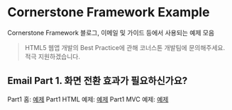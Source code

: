 # Cornerstone Framework Example

Cornerstone Framework 블로그, 이메일 및 가이드 등에서 사용되는 예제 모음

> HTML5 웹앱 개발의 Best Practice에 관해 코너스톤 개발팀에 문의해주세요. 적극 지원하겠습니다.

## Email Part 1. 화면 전환 효과가 필요하신가요?
Part1 홈: [예제](email/part1/)
Part1 HTML 예제: [예제](email/part1/html/)
Part1 MVC 예제: [예제](email/part1/mvc/)
